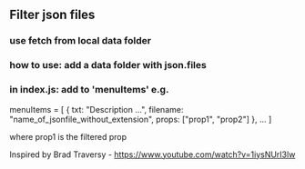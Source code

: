 ## Filter json files

### use fetch from local data folder

### how to use: add a data folder with json.files

### in index.js: add to 'menuItems' e.g.

menuItems = [
  {
    txt: "Description ...",
    filename: "name_of_jsonfile_without_extension",
    props: ["prop1", "prop2"]
  },
  ...
]

where prop1 is the filtered prop

Inspired by Brad Traversy - https://www.youtube.com/watch?v=1iysNUrI3lw